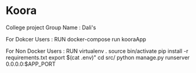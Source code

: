 # Koora

College project
Group Name : Dali's


For Dokcer Users : 
    RUN 
        docker-compose run kooraApp

For Non Docker Users : 
    RUN
        virtualenv .
        source bin/activate
        pip install -r requirements.txt
        export $(cat .env)"
        cd src/
        python manage.py runserver 0.0.0.0:$APP_PORT
